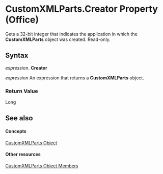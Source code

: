 
# CustomXMLParts.Creator Property (Office)

Gets a 32-bit integer that indicates the application in which the  **CustomXMLParts** object was created. Read-only.


## Syntax

 _expression_. **Creator**

 _expression_ An expression that returns a **CustomXMLParts** object.


### Return Value

Long


## See also


#### Concepts


[CustomXMLParts Object](98c1c58e-a08d-6304-8626-1e6705917da3.md)
#### Other resources


[CustomXMLParts Object Members](4e77b5ea-b73c-020f-4abf-25adc200de23.md)